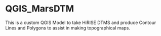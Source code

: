 # QGIS_MarsDTM
This is a custom QGIS Model to take HiRISE DTMS and produce Contour Lines and Polygons to assist in making topographical maps. 
